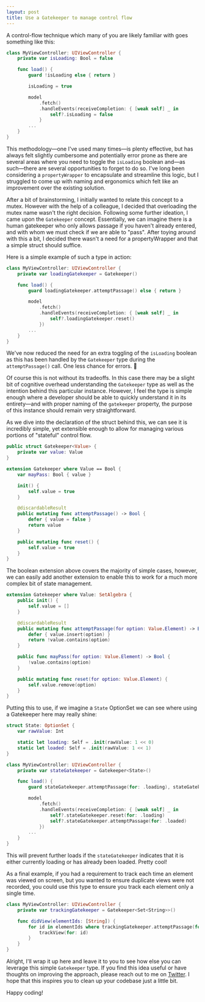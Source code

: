 ```yaml
---
layout: post
title: Use a Gatekeeper to manage control flow
---
```

A control-flow technique which many of you are likely familiar with goes something like this:

``` swift
class MyViewController: UIViewController {
    private var isLoading: Bool = false

    func load() {
        guard !isLoading else { return }

        isLoading = true

        model
            .fetch()
            .handleEvents(receiveCompletion: { [weak self] _ in
                self?.isLoading = false
            }
        ...
    }
}
```

This methodology—one I've used many times—is plenty effective, but has always felt slightly cumbersome and potentially error prone as there are several areas where you need to toggle the `isLoading` boolean and—as such—there are several opportunities to forget to do so. I've long been considering a `propertyWrapper` to encapsulate and streamline this logic, but I struggled to come up with naming and ergonomics which felt like an improvement over the existing solution.

After a bit of brainstorming, I initially wanted to relate this concept to a mutex. However with the help of a colleague, I decided that overloading the mutex name wasn't the right decision. Following some further ideation, I came upon the `Gatekeeper` concept. Essentially, we can imagine there is a human gatekeeper who only allows passage if you haven't already entered, and with whom we must check if we are able to "pass". After toying around with this a bit, I decided there wasn't a need for a propertyWrapper and that a simple struct should suffice.

Here is a simple example of such a type in action:

``` swift
class MyViewController: UIViewController {
    private var loadingGatekeeper = Gatekeeper()

    func load() {
        guard loadingGatekeeper.attemptPassage() else { return }

        model
            .fetch()
            .handleEvents(receiveCompletion: { [weak self] _ in
                self?.loadingGatekeeper.reset()
            })
        ...
    }
}
```

We've now reduced the need for an extra toggling of the `isLoading` boolean as this has been handled by the `Gatekeeper` type during the `attemptPassage()` call. One less chance for errors. 🎉

Of course this is not without its tradeoffs. In this case there may be a slight bit of cognitive overhead understanding the `Gatekeeper` type as well as the intention behind this particular instance. However, I feel the type is simple enough where a developer should be able to quickly understand it in its entirety—and with proper naming of the `gatekeeper` property, the purpose of this instance should remain very straightforward.

As we dive into the declaration of the struct behind this, we can see it is incredibly simple, yet extensible enough to allow for managing various portions of "stateful" control flow.

``` swift
public struct Gatekeeper<Value> {
    private var value: Value
}

extension Gatekeeper where Value == Bool {
    var mayPass: Bool { value }

    init() {
        self.value = true
    }

    @discardableResult
    public mutating func attemptPassage() -> Bool {
        defer { value = false }
        return value
    }

    public mutating func reset() {
        self.value = true
    }
}
```

The boolean extension above covers the majority of simple cases, however, we can easily add another extension to enable this to work for a much more complex bit of state management.

``` swift
extension Gatekeeper where Value: SetAlgebra {
    public init() {
        self.value = []
    }

    @discardableResult
    public mutating func attemptPassage(for option: Value.Element) -> Bool {
        defer { value.insert(option) }
        return !value.contains(option)
    }

    public func mayPass(for option: Value.Element) -> Bool {
        !value.contains(option)
    }

    public mutating func reset(for option: Value.Element) {
        self.value.remove(option)
    }
}
```

Putting this to use, if we imagine a `State` OptionSet we can see where using a Gatekeeper here may really shine:

``` swift
struct State: OptionSet {
    var rawValue: Int

    static let loading: Self = .init(rawValue: 1 << 0)
    static let loaded: Self = .init(rawValue: 1 << 1)
}

class MyViewController: UIViewController {
    private var stateGatekeeper = Gatekeeper<State>()

    func load() {
        guard stateGatekeeper.attemptPassage(for: .loading), stateGatekeeper.mayPass(for: .loaded) else { return }

        model
            .fetch()
            .handleEvents(receiveCompletion: { [weak self] _ in
                self?.stateGatekeeper.reset(for: .loading)
                self?.stateGatekeeper.attemptPassage(for: .loaded)
            })
        ...
    }
}
```

This will prevent further loads if the `stateGatekeeper` indicates that it is either currently loading or has already been loaded. Pretty cool!

As a final example, if you had a requirement to track each time an element was viewed on screen, but you wanted to ensure duplicate views were not recorded, you could use this type to ensure you track each element only a single time.

``` swift
class MyViewController: UIViewController {
    private var trackingGatekeeper = Gatekeeper<Set<String>>()

    func didView(elementIds: [String]) {
        for id in elementIds where trackingGatekeeper.attemptPassage(for: id) {
            trackView(for: id)
        }
    }
}
```

Alright, I'll wrap it up here and leave it to you to see how else you can leverage this simple `Gatekeeper` type. If you find this idea useful or have thoughts on improving the approach, please reach out to me on [Twitter](https://twitter.com/namolnad). I hope that this inspires you to clean up your codebase just a little bit.

Happy coding!
